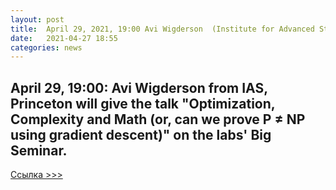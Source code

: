 ```yaml
---
layout: post
title:  April 29, 2021, 19:00 Avi Wigderson  (Institute for Advanced Study, Princeton) "Optimization, Complexity and Math (or, can we prove P ≠ NP using gradient descent)".
date:   2021-04-27 18:55
categories: news
---
```


## April 29, 19:00: Avi Wigderson from IAS, Princeton will give the talk "Optimization, Complexity and Math (or, can we prove P ≠ NP using gradient descent)" on the labs' Big Seminar.


[Ссылка >>> ](https://combgeo.org/en/events/big-seminar/avi-wigderson/)
